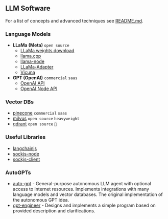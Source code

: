 ## LLM Software

For a list of concepts and advanced techniques see [README.md](README.md).

### Language Models

* **LLaMa (Meta)** `open source`
   - [LLaMa weights download](https://github.com/shawwn/llama-dl)
   - [llama.cpp](https://github.com/ggerganov/llama.cpp)
   - [llama-node](https://github.com/Atome-FE/llama-node)
   - [LLaMa-Adapter](https://github.com/ZrrSkywalker/LLaMA-Adapter)
   - [Vicuna](https:/github.com/lm-sys/FastChat)
* **GPT (OpenAI)** `commercial` `saas`
   - [OpenAI API](https://platform.openai.com/docs/api-reference)
   - [OpenAI Node API](https://www.npmjs.com/package/openai)

### Vector DBs
* [pinecone](https://www.pinecone.io/) `commercial` `saas`
* [milvus](https://github.com/milvus-io/milvus) `open source` `heavyweight`
* [qdrant](https://github.com/qdrant/qdrant) `open source` `🌟`

### Useful Libraries

* [langchainjs](https://github.com/hwchase17/langchainjs)
* [sockjs-node](https://github.com/sockjs/sockjs-node)
* [sockjs-client](https://github.com/sockjs/sockjs-client)

### AutoGPTs

* [auto-gpt](https://github.com/Significant-Gravitas/Auto-GPT) - General-purpose autonomous
  LLM agent with optional access to internet resources. Implements integrations with many
  language models and vector databases. The original implementation of the autonomous GPT idea.
* [gpt-engineer](https://github.com/AntonOsika/gpt-engineer) - Designs and implements a simple
  program based on provided description and clarifications.
